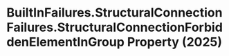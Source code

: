 # BuiltInFailures.StructuralConnectionFailures.StructuralConnectionForbiddenElementInGroup Property (2025)

﻿